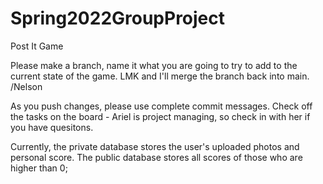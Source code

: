 # Spring2022GroupProject
 Post It Game
 
 Please make a branch, name it what you are going to try to add to the current state of the game.
 LMK and I'll merge the branch back into main.
 /Nelson
 

As you push changes, please use complete commit messages. Check off the tasks on the board - Ariel is project managing, so check in with her if you have quesitons.

Currently, the private database stores the user's uploaded photos and personal score. The public database stores all scores of those who are higher than 0;
